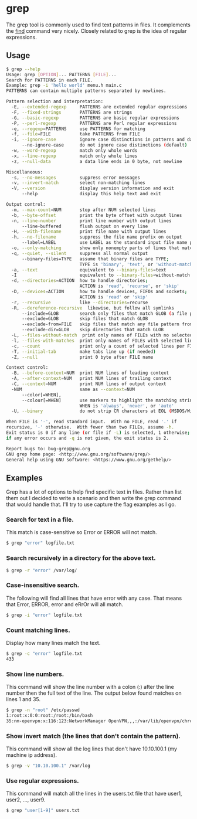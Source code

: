 # grep

The grep tool is commonly used to find text patterns in files. It complements the [find](find.md) command very nicely. Closely related to grep is the idea of regular expressions.

## Usage

```bash
$ grep --help
Usage: grep [OPTION]... PATTERNS [FILE]...
Search for PATTERNS in each FILE.
Example: grep -i 'hello world' menu.h main.c
PATTERNS can contain multiple patterns separated by newlines.

Pattern selection and interpretation:
  -E, --extended-regexp     PATTERNS are extended regular expressions
  -F, --fixed-strings       PATTERNS are strings
  -G, --basic-regexp        PATTERNS are basic regular expressions
  -P, --perl-regexp         PATTERNS are Perl regular expressions
  -e, --regexp=PATTERNS     use PATTERNS for matching
  -f, --file=FILE           take PATTERNS from FILE
  -i, --ignore-case         ignore case distinctions in patterns and data
      --no-ignore-case      do not ignore case distinctions (default)
  -w, --word-regexp         match only whole words
  -x, --line-regexp         match only whole lines
  -z, --null-data           a data line ends in 0 byte, not newline

Miscellaneous:
  -s, --no-messages         suppress error messages
  -v, --invert-match        select non-matching lines
  -V, --version             display version information and exit
      --help                display this help text and exit

Output control:
  -m, --max-count=NUM       stop after NUM selected lines
  -b, --byte-offset         print the byte offset with output lines
  -n, --line-number         print line number with output lines
      --line-buffered       flush output on every line
  -H, --with-filename       print file name with output lines
  -h, --no-filename         suppress the file name prefix on output
      --label=LABEL         use LABEL as the standard input file name prefix
  -o, --only-matching       show only nonempty parts of lines that match
  -q, --quiet, --silent     suppress all normal output
      --binary-files=TYPE   assume that binary files are TYPE;
                            TYPE is 'binary', 'text', or 'without-match'
  -a, --text                equivalent to --binary-files=text
  -I                        equivalent to --binary-files=without-match
  -d, --directories=ACTION  how to handle directories;
                            ACTION is 'read', 'recurse', or 'skip'
  -D, --devices=ACTION      how to handle devices, FIFOs and sockets;
                            ACTION is 'read' or 'skip'
  -r, --recursive           like --directories=recurse
  -R, --dereference-recursive  likewise, but follow all symlinks
      --include=GLOB        search only files that match GLOB (a file pattern)
      --exclude=GLOB        skip files that match GLOB
      --exclude-from=FILE   skip files that match any file pattern from FILE
      --exclude-dir=GLOB    skip directories that match GLOB
  -L, --files-without-match  print only names of FILEs with no selected lines
  -l, --files-with-matches  print only names of FILEs with selected lines
  -c, --count               print only a count of selected lines per FILE
  -T, --initial-tab         make tabs line up (if needed)
  -Z, --null                print 0 byte after FILE name

Context control:
  -B, --before-context=NUM  print NUM lines of leading context
  -A, --after-context=NUM   print NUM lines of trailing context
  -C, --context=NUM         print NUM lines of output context
  -NUM                      same as --context=NUM
      --color[=WHEN],
      --colour[=WHEN]       use markers to highlight the matching strings;
                            WHEN is 'always', 'never', or 'auto'
  -U, --binary              do not strip CR characters at EOL (MSDOS/Windows)

When FILE is '-', read standard input.  With no FILE, read '.' if
recursive, '-' otherwise.  With fewer than two FILEs, assume -h.
Exit status is 0 if any line (or file if -L) is selected, 1 otherwise;
if any error occurs and -q is not given, the exit status is 2.

Report bugs to: bug-grep@gnu.org
GNU grep home page: <http://www.gnu.org/software/grep/>
General help using GNU software: <https://www.gnu.org/gethelp/>
```

## Examples

Grep has a lot of options to help find specific text in files. Rather than list them out I decided to write a scenario and then write the grep command that would handle that. I'll try to use capture the flag examples as I go.

### Search for text in a file.

This match is case-sensitive so Error or ERROR will not match.

```bash
$ grep "error" logfile.txt
```

### Search recursively in a directory for the above text.

```bash
$ grep -r "error" /var/log/
```

### Case-insensitive search.

The following will find all lines that have error with any case. That means that Error, ERROR, error and eRrOr will all match.

```bash
$ grep -i "error" logfile.txt
```

### Count matching lines.

Display how many lines match the text.

```bash
$ grep -c "error" logfile.txt
433
```

### Show line numbers.

This command will show the line number with a colon (:) after the line number then the full text of the line. The output below found matches on lines 1 and 35.

```bash
$ grep -n "root" /etc/passwd
1:root:x:0:0:root:/root:/bin/bash
35:nm-openvpn:x:116:123:NetworkManager OpenVPN,,,:/var/lib/openvpn/chroot:/usr/sbin/nologin
```

### Show invert match (the lines that don't contain the pattern).

This command will show all the log lines that don't have 10.10.100.1 (my machine ip address).

```bash
$ grep -v "10.10.100.1" /var/log
```

### Use regular expressions.

This command will match all the lines in the users.txt file that have user1, user2, ..., user9.

```bash
$ grep "user[1-9]" users.txt
```
